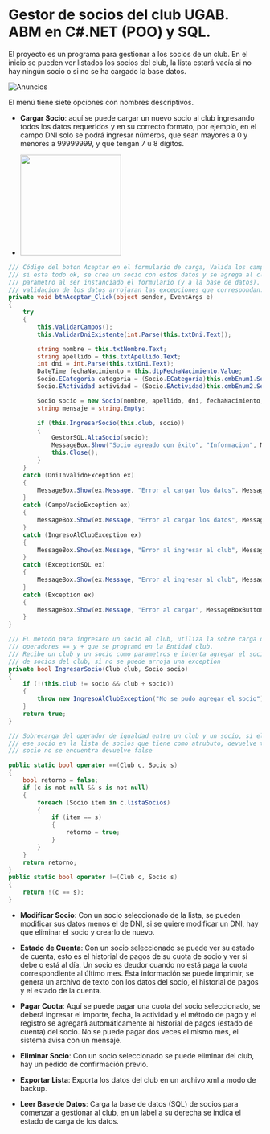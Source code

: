 # Gestor de socios del club UGAB. ABM en C#.NET (POO) y SQL.

El proyecto es un programa para gestionar a los socios de un club. En el inicio se pueden ver listados los socios del club, la lista estará vacía si no hay ningún socio o si no se ha cargado la base datos.

![Anuncios](https://i.imgur.com/Roso4EY.png)

El menú tiene siete opciones con nombres descriptivos.
- **Cargar Socio**: aquí se puede cargar un nuevo socio al club ingresando todos los datos requeridos y en su correcto formato, por ejemplo, en el campo DNI solo se podrá ingresar números, que sean mayores a 0 y menores a 99999999, y que tengan 7 u 8 dígitos.

- <img src="https://i.imgur.com/0NQfcJ7.png" style=" width:200px ; ">
```c#
/// Código del boton Aceptar en el formulario de carga, Valida los campos y en especial el dni,
/// si esta todo ok, se crea un socio con estos datos y se agrega al club que recibió como
/// parametro al ser instanciado el formulario (y a la base de datos). Fallas en la
/// validacion de los datos arrojaran las excepciones que correspondan.
private void btnAceptar_Click(object sender, EventArgs e)
{
    try
    {
        this.ValidarCampos();
        this.ValidarDniExistente(int.Parse(this.txtDni.Text));

        string nombre = this.txtNombre.Text;
        string apellido = this.txtApellido.Text;
        int dni = int.Parse(this.txtDni.Text);
        DateTime fechaNacimiento = this.dtpFechaNacimiento.Value;
        Socio.ECategoria categoria = (Socio.ECategoria)this.cmbEnum1.SelectedItem;
        Socio.EActividad actividad = (Socio.EActividad)this.cmbEnum2.SelectedItem;

        Socio socio = new Socio(nombre, apellido, dni, fechaNacimiento, actividad, categoria);
        string mensaje = string.Empty;

        if (this.IngresarSocio(this.club, socio))
        {
            GestorSQL.AltaSocio(socio);
            MessageBox.Show("Socio agreado con éxito", "Informacion", MessageBoxButtons.OK, MessageBoxIcon.Information);
            this.Close();
        }
    }
    catch (DniInvalidoException ex)
    {
        MessageBox.Show(ex.Message, "Error al cargar los datos", MessageBoxButtons.OK, MessageBoxIcon.Error);
    }
    catch (CampoVacioException ex)
    {
        MessageBox.Show(ex.Message, "Error al cargar los datos", MessageBoxButtons.OK, MessageBoxIcon.Error);
    }
    catch (IngresoAlClubException ex)
    {
        MessageBox.Show(ex.Message, "Error al ingresar al club", MessageBoxButtons.OK, MessageBoxIcon.Error);
    }
    catch (ExceptionSQL ex)
    {
        MessageBox.Show(ex.Message, "Error al ingresar al club", MessageBoxButtons.OK, MessageBoxIcon.Error);
    }            
    catch (Exception ex)
    {
        MessageBox.Show(ex.Message, "Error al cargar", MessageBoxButtons.OK, MessageBoxIcon.Error);
    }
}
```

```c#
/// EL metodo para ingresaro un socio al club, utiliza la sobre carga de los
/// operadores == y + que se programó en la Entidad club.
/// Recibe un club y un socio como parametros e intenta agregar el socio a la lista
/// de socios del club, si no se puede arroja una exception
private bool IngresarSocio(Club club, Socio socio)
{
    if (!(this.club != socio && club + socio))
    {
        throw new IngresoAlClubException("No se pudo agregar el socio");
    }
    return true;
} 
```

```c#
/// Sobrecarga del operador de igualdad entre un club y un socio, si el club tiene
/// ese socio en la lista de socios que tiene como atrubuto, devuelve true, si el
/// socio no se encuentra devuelve false

public static bool operator ==(Club c, Socio s)
{
    bool retorno = false;
    if (c is not null && s is not null)
    {
        foreach (Socio item in c.listaSocios)
        {
            if (item == s)
            {
                retorno = true;
            }
        }
    }
    return retorno;
}
public static bool operator !=(Club c, Socio s)
{
    return !(c == s);
}
```


- **Modificar Socio**: Con un socio seleccionado de la lista, se pueden modificar sus datos menos el de DNI, si se quiere modificar un DNI, hay que eliminar el socio y crearlo de nuevo.

- **Estado de Cuenta**: Con un socio seleccionado se puede ver su estado de cuenta, esto es el historial de pagos de su cuota de socio y ver si debe o está al día. Un socio es deudor cuando no está paga la cuota correspondiente al último mes. Esta información se puede imprimir, se genera un archivo de texto con los datos del socio, el historial de pagos y el estado de la cuenta.

- **Pagar Cuota**: Aquí se puede pagar una cuota del socio seleccionado, se deberá ingresar el importe, fecha, la actividad y el método de pago y el registro se agregará automáticamente al historial de pagos (estado de cuenta) del socio. No se puede pagar dos veces el mismo mes, el sistema avisa con un mensaje.

- **Eliminar Socio**: Con un socio seleccionado se puede eliminar del club, hay un pedido de confirmación previo.

- **Exportar Lista**: Exporta los datos del club en un archivo xml a modo de backup.

- **Leer Base de Datos**: Carga la base de datos (SQL) de socios para comenzar a gestionar al club, en un label a su derecha se indica el estado de carga de los datos.

